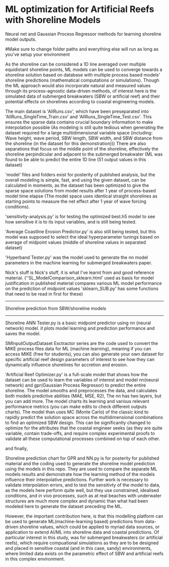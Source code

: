 # ML optimization for Artificial Reefs with Shoreline Models

Neural net and Gaussian Process Regressor methods for learning shoreline model outputs. 

#Make sure to change folder paths and everything else will run as long as you've setup your environment 

As the shoreline can be considered a 1D line averaged over multiple equidistant shoreline points, ML models can be used to converge towards a shoreline solution based on database with multiple process based models' shoreline predictions (mathematical computations or simulations). Though the ML approach would also incorporate natural and measured values through its process-agnostic data-driven methods, of interest here is the simulated data of submerged breakwaters (SBW or artificial reef) and their potential effects on shorelines according to coastal engineering models. 

The main dataset is 'AllRuns.csv', which have been preseparated into 'AllRuns_SingleTime_Train.csv' and 'AllRuns_SingleTime_Test.csv'. This ensures the sparse data contains crucial boundary information to make interpolation possible (As modeling is still quite tedious when generating the dataset required for a large multidimensional variable space (including: Wave height, wave period, SBW length, SBW width, and SBW distance from the shoreline (in the dataset for this demonstration))) There are also separations that focus on the middle point of the shoreline, effectively the shoreline perpindicular and adjacent to the submerged breakwater (ML was found to be able to predict the entire 1D line (51 output values in this dataset)  

'model' files and folders exist for posterity of published analysis, but the overall modeling is simple, fast, and using the given dataset, can be calculated in moments, as the dataset has been optimized to give the sparse space solutions from model results after 1 year of process-based model time elapse (The model space uses identical straight shorelines as starting points to measure the net effect after 1 year of wave forcing conditions).

'sensitivity-analysis.py' is for testing the optimized best.h5 model to see how sensitive it is to its input variables, and is still being tested.

'Average Coastline Erosion Predictor.py' is also still being tested, but this model was supposed to select the ideal hyperparameter tunings based on average of midpoint values (middle of shoreline values in separated dataset)  

'Hyperband Tester.py' was the model used to generate the nn model parameters in the machine learning for submerged breakwaters paper. 

Nick's stuff is Nick's stuff, it is what I've learnt from and good reference material.
(''SL_ModelComparison_sklearn.html' used as basis for model justification in published material compares various ML model performance on the prediction of midpoint values 'sklearn_SUB.py' has some functions that need to be read in first for these)





_____________________
Shoreline prediction from SBW/shoreline models
_____________________
Shoreline ANN Tester.py is a basic midpoint predictor using nn (neural network) model. it plots model learning and prediction performance and saves the model.

SMInputOutputDataset Exctractor series are the code used to convert the MIKE process files data for ML (machine learning), meaning if you can access MIKE (free for students), you can also generate your own dataset for specific artificial reef design parameters of interest to see how they can dynamically influence shorelines for accretion and erosion.

'Artificial Reef Optimizer.py' is a full-scale model that shows how the dataset can be used to learn the variables of interest and model nn(neural network) and gpr(Gaussian Process Regressor) to predict the entire shoreline. The model smooths and preprocesses the data, and calculates both models predictive abilities (MAE, MSE, R2), The nn has two layers, but you can add more. The model charts its learning and various relevant performance metrics (you can make edits to check different outputs charts). The model than uses MC (Monte Carlo) of the classic kind to rapidly predict the solution space across the multidimensional combinations to find an optimized SBW design. This can be significantly changed to optimize for the attributes that the coastal engineer seeks (as they are quite variable, contain trade-offs, and require complex experimental proofs to validate all these computational processes combined on top of each other.

and finally,

Shoreline prediction chart for GPR and NN.py is for posterity for published material and the coding used to generate the shoreline model prediction using the models in this repo. They are used to compare the separate ML models results and demonstrate how the learning method of the models influence their interpolative predictions. Further work is necessary to validate interpolation errors, and to test the sensitivty of the model to data, as the models here perform quite well, but they use constrained, idealised conditions, and in vivo processes, such as at real beaches with underwater structures are much more complex and dynamic than what had been modeled here to generate the dataset preceding the ML. 

However, the important contribution here, is that this modelling platform can be used to generate ML(machine-learning based) predictions from data-driven shoreline values, which could be applied to myriad data sources, or application to extend AI/ML into shoreline data and coastal predictions. Of particular interest in this study, was for submerged breakwaters (or artificial reefs), which require compuational simulations as they are to be designed and placed in sensitive coastal (and in this case, sandy)
environments, where limited data exists on the parametric effect of SBW and artificial reefs in this complex environment.


